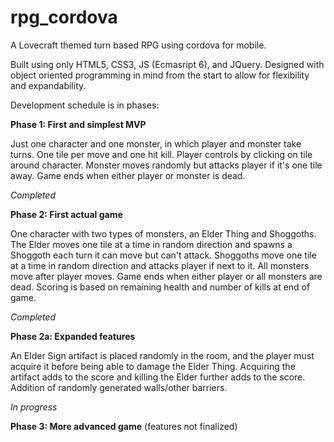 # rpg_cordova
A Lovecraft themed turn based RPG using cordova for mobile.

Built using only HTML5, CSS3, JS (Ecmasript 6), and JQuery. Designed with object oriented programming in mind from the start to allow for
flexibility and expandability.

Development schedule is in phases:

**Phase 1: First and simplest MVP**

Just one character and one monster, in which player and monster take turns.  One tile per move and one hit kill.
Player controls by clicking on tile around character. Monster moves randomly but attacks player if it's one tile away.
Game ends when either player or monster is dead.

*Completed*

**Phase 2: First actual game**

One character with two types of monsters, an Elder Thing and Shoggoths.  The Elder moves one tile at a time in random direction
and spawns a Shoggoth each turn it can move but can't attack. Shoggoths move one tile at a time in random direction
and attacks player if next to it.  All monsters move after player moves.
Game ends when either player or all monsters are dead.  Scoring is based on remaining health and number of kills at end of game.

*Completed*

**Phase 2a: Expanded features**

An Elder Sign artifact is placed randomly in the room, and the player must acquire it before being able to damage the Elder Thing. Acquiring the artifact adds to the score and killing the Elder further adds to the score.
Addition of randomly generated walls/other barriers.

*In progress*

**Phase 3: More advanced game** (features not finalized)
